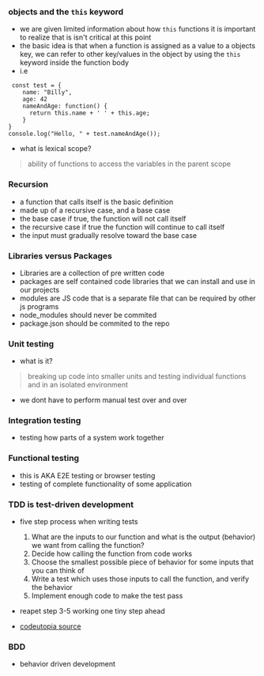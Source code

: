### objects and the ```this``` keyword
- we are given limited information about how ```this``` functions it is important to realize that is isn't critical at this point
- the basic idea is that when a function is assigned as a value to a objects key, we can refer to other key/values in the object by using the ```this``` keyword inside the function body
- i.e
```
 const test = {
    name: "Billy",
    age: 42
    nameAndAge: function() {
      return this.name + ' ' + this.age;
    }
} 
console.log("Hello, " + test.nameAndAge());

```

- what is lexical scope?
 > ability of functions to access the variables in the parent scope

 ### Recursion
- a function that calls itself is the basic definition 
- made up of a recursive case, and a base case
- the base case if true, the function will not call itself
- the recursive case if true the function will continue to call itself
- the input must gradually resolve toward the base case

### Libraries versus Packages
- Libraries are a collection of pre written code
- packages are self contained code libraries that we can install and use in our projects
- modules are JS code that is a separate file that can be required by other js programs
- node_modules should never be commited
- package.json should be commited to the repo

### Unit testing
- what is it?
> breaking up code into smaller units and testing individual functions and in an isolated environment
- we dont have to perform manual test over and over

### Integration testing
- testing how parts of a system work together

### Functional testing
- this is AKA E2E testing or browser testing
- testing of complete functionality of some application

### TDD is test-driven development
- five step process when writing tests

    1. What are the inputs to our function and what is the output (behavior) we want from calling the function?
    2. Decide how calling the function from code works
    3. Choose the smallest possible piece of behavior for some inputs that you can think of
    4. Write a test which uses those inputs to call the function, and verify the behavior
    5. Implement enough code to make the test pass 
- reapet step 3-5 working one tiny step ahead
- [codeutopia source](https://codeutopia.net/blog/2016/10/10/5-step-method-to-make-test-driven-development-and-unit-testing-easy/)

### BDD
- behavior driven development